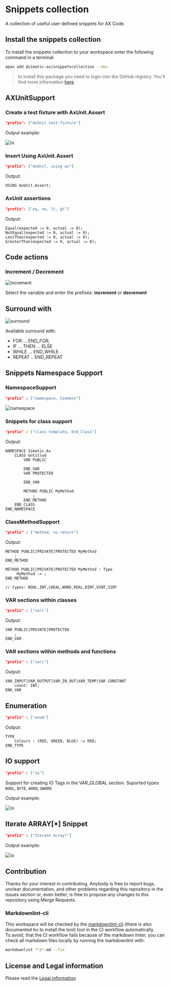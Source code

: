 # Snippets collection

A collection of useful user defined snippets for AX Code.

## Install the snippets collection

To install the snippets collection to your workspace enter the following command in a terminal:

```bash
apax add @simatic-ax/snippetscollection --dev
```

> to install this package you need to login into the GitHub registry. You'll find more information [here](https://github.com/simatic-ax/.sharedstuff/blob/main/doc/personalaccesstoken.md)

## AXUnitSupport

### Create a test fixture with AxUnit.Assert

```json
"prefix": ["AxUnit test-fixture"]
```

Output example:

![io](doc/img/ax_test-fixture.gif)

### Insert Using AxUnit.Assert

```json
"prefix": ["AxUnit, using ax"]
```

Output:

```iecst
USING AxUnit.Assert;
```

### AxUnit assertions

```json
"prefix": ["eq, ne, lt, gt"]
```

Output:

```iecst
Equal(expected := 0, actual := 0);
NotEqual(expected := 0, actual := 0);
LessThan(expected := 0, actual := 0);
GreaterThan(expected := 0, actual := 0);
```

## Code actions 

### Increment / Decrement

![increment](doc/img/inc.gif)

Select the variable and enter the prefixes: **increment** or **decrement**

## Surround with

![surround](doc/img/surround.gif)

Available surround with:

- FOR ... END_FOR;
- IF ... THEN ... ELSE
- WHILE ... END_WHILE
- REPEAT .. END_REPEAT
  
## Snippets Namespace Support

### NamespaceSupport

```json
"prefix" : ["namespace, Siemens"]
```

![namespace](doc/img/namespace.gif)

### Snippets for class support

```json
"prefix" : ["class template, End_Class"]
```

Output:

```iecst
NAMESPACE Simatic.Ax
    CLASS Untitled
        VAR PUBLIC
            
        END_VAR
        VAR PROTECTED
            
        END_VAR
        
        METHOD PUBLIC MyMethod
            ;
        END_METHOD
    END_CLASS
END_NAMESPACE
```

### ClassMethodSupport

```json
"prefix" : ["method, no return"]
```

Output:

```iecst
METHOD PUBLIC|PRIVATE|PROTECTED MyMethod
    ;
END_METHOD

METHOD PUBLIC|PRIVATE|PROTECTED MyMethod : Type
     MyMethod := ;
END_METHOD

// types: BOOL,INT,LREAL,WORD,REAL,DINT,UINT,SINT
```

### VAR sections within classes

```json
"prefix" : ["varc"]
```

Output:

```iecst
VAR PUBLIC|PRIVATE|PROTECTED 
    ;
END_VAR
```

### VAR sections within methods and functions

```json
"prefix" : ["vari"]
```

Output:

```iecst
VAR_INPUT|VAR_OUTPUT|VAR_IN_OUT|VAR_TEMP|VAR CONSTANT
    count: INT;
END_VAR
```

## Enumeration

```json
"prefix" : ["enum"]
```

Output:

```iec-st
TYPE
    Colours : (RED, GREEN, BLUE) := RED;
END_TYPE
```

## IO support

```json
"prefix" : ["io"]
```

Support for creating IO Tags in the VAR_GLOBAL section. Suported types `BOOL`, `BYTE`, `WORD`, `DWORD`

Output example:

![io](doc/img/io_snippet.gif)

## Iterate ARRAY[*] Snippet

```json
"prefix" : ["Iterate Array*"]
```

Output example:

![io](doc/img//iterate_array_star.gif)

## Contribution

Thanks for your interest in contributing. Anybody is free to report bugs, unclear documentation, and other problems regarding this repository in the Issues section or, even better, is free to propose any changes to this repository using Merge Requests.

### Markdownlint-cli

This workspace will be checked by the [markdownlint-cli](https://github.com/igorshubovych/markdownlint-cli) (there is also documented ho to install the tool) tool in the CI workflow automatically.  
To avoid, that the CI workflow fails because of the markdown linter, you can check all markdown files locally by running the markdownlint with:

```sh
markdownlint **/*.md --fix
```

## License and Legal information

Please read the [Legal information](LICENSE.md)
